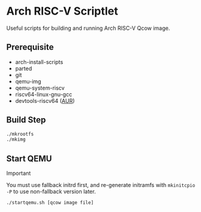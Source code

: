 # Arch RISC-V Scriptlet

Useful scripts for building and running Arch RISC-V Qcow image.

## Prerequisite

* arch-install-scripts
* parted
* git
* qemu-img
* qemu-system-riscv
* riscv64-linux-gnu-gcc
* devtools-riscv64 ([AUR](https://aur.archlinux.org/packages/devtools-riscv64))

## Build Step

```bash
./mkrootfs
./mkimg
```

## Start QEMU

> [!IMPORTANT]
> You must use fallback initrd first, and re-generate initramfs with `mkinitcpio -P` to use non-fallback version later.

```bash
./startqemu.sh [qcow image file]
```

